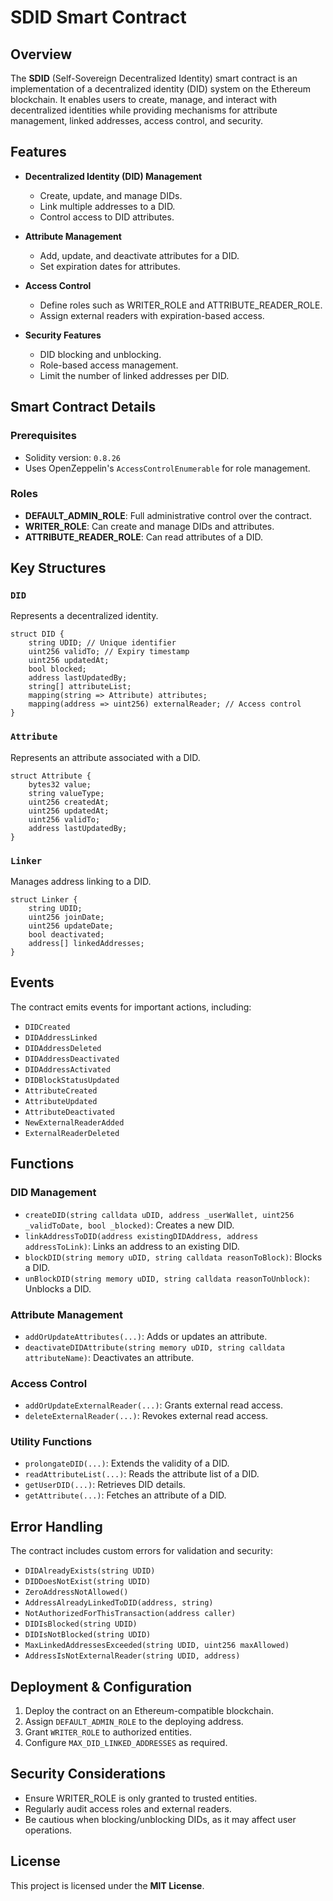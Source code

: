 # SDID Smart Contract

## Overview
The **SDID** (Self-Sovereign Decentralized Identity) smart contract is an implementation of a decentralized identity (DID) system on the Ethereum blockchain. It enables users to create, manage, and interact with decentralized identities while providing mechanisms for attribute management, linked addresses, access control, and security.

## Features
- **Decentralized Identity (DID) Management**
  - Create, update, and manage DIDs.
  - Link multiple addresses to a DID.
  - Control access to DID attributes.
  
- **Attribute Management**
  - Add, update, and deactivate attributes for a DID.
  - Set expiration dates for attributes.

- **Access Control**
  - Define roles such as WRITER_ROLE and ATTRIBUTE_READER_ROLE.
  - Assign external readers with expiration-based access.

- **Security Features**
  - DID blocking and unblocking.
  - Role-based access management.
  - Limit the number of linked addresses per DID.

## Smart Contract Details
### Prerequisites
- Solidity version: `0.8.26`
- Uses OpenZeppelin's `AccessControlEnumerable` for role management.

### Roles
- **DEFAULT_ADMIN_ROLE**: Full administrative control over the contract.
- **WRITER_ROLE**: Can create and manage DIDs and attributes.
- **ATTRIBUTE_READER_ROLE**: Can read attributes of a DID.

## Key Structures
### `DID`
Represents a decentralized identity.
```solidity
struct DID {
    string UDID; // Unique identifier
    uint256 validTo; // Expiry timestamp
    uint256 updatedAt;
    bool blocked;
    address lastUpdatedBy;
    string[] attributeList;
    mapping(string => Attribute) attributes;
    mapping(address => uint256) externalReader; // Access control
}
```

### `Attribute`
Represents an attribute associated with a DID.
```solidity
struct Attribute {
    bytes32 value;
    string valueType;
    uint256 createdAt;
    uint256 updatedAt;
    uint256 validTo;
    address lastUpdatedBy;
}
```

### `Linker`
Manages address linking to a DID.
```solidity
struct Linker {
    string UDID;
    uint256 joinDate;
    uint256 updateDate;
    bool deactivated;
    address[] linkedAddresses;
}
```

## Events
The contract emits events for important actions, including:
- `DIDCreated`
- `DIDAddressLinked`
- `DIDAddressDeleted`
- `DIDAddressDeactivated`
- `DIDAddressActivated`
- `DIDBlockStatusUpdated`
- `AttributeCreated`
- `AttributeUpdated`
- `AttributeDeactivated`
- `NewExternalReaderAdded`
- `ExternalReaderDeleted`

## Functions
### DID Management
- `createDID(string calldata uDID, address _userWallet, uint256 _validToDate, bool _blocked)`: Creates a new DID.
- `linkAddressToDID(address existingDIDAddress, address addressToLink)`: Links an address to an existing DID.
- `blockDID(string memory uDID, string calldata reasonToBlock)`: Blocks a DID.
- `unBlockDID(string memory uDID, string calldata reasonToUnblock)`: Unblocks a DID.

### Attribute Management
- `addOrUpdateAttributes(...)`: Adds or updates an attribute.
- `deactivateDIDAttribute(string memory uDID, string calldata attributeName)`: Deactivates an attribute.

### Access Control
- `addOrUpdateExternalReader(...)`: Grants external read access.
- `deleteExternalReader(...)`: Revokes external read access.

### Utility Functions
- `prolongateDID(...)`: Extends the validity of a DID.
- `readAttributeList(...)`: Reads the attribute list of a DID.
- `getUserDID(...)`: Retrieves DID details.
- `getAttribute(...)`: Fetches an attribute of a DID.

## Error Handling
The contract includes custom errors for validation and security:
- `DIDAlreadyExists(string UDID)`
- `DIDDoesNotExist(string UDID)`
- `ZeroAddressNotAllowed()`
- `AddressAlreadyLinkedToDID(address, string)`
- `NotAuthorizedForThisTransaction(address caller)`
- `DIDIsBlocked(string UDID)`
- `DIDIsNotBlocked(string UDID)`
- `MaxLinkedAddressesExceeded(string UDID, uint256 maxAllowed)`
- `AddressIsNotExternalReader(string UDID, address)`

## Deployment & Configuration
1. Deploy the contract on an Ethereum-compatible blockchain.
2. Assign `DEFAULT_ADMIN_ROLE` to the deploying address.
3. Grant `WRITER_ROLE` to authorized entities.
4. Configure `MAX_DID_LINKED_ADDRESSES` as required.

## Security Considerations
- Ensure WRITER_ROLE is only granted to trusted entities.
- Regularly audit access roles and external readers.
- Be cautious when blocking/unblocking DIDs, as it may affect user operations.

## License
This project is licensed under the **MIT License**.

